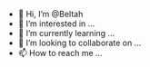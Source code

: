 - 👋 Hi, I’m @Beltah
- 👀 I’m interested in ...
- 🌱 I’m currently learning ...
- 💞️ I’m looking to collaborate on ...
- 📫 How to reach me ...

<!---
Beltah/Beltah is a ✨ special ✨ repository because its `README.md` (this file) appears on your GitHub profile.
You can click the Preview link to take a look at your changes.
--->

